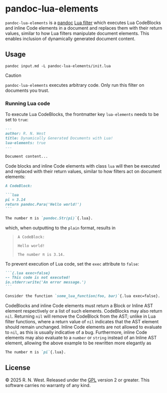 # pandoc-lua-elements

`pandoc-lua-elements` is a [pandoc](https://pandoc.org/) [Lua filter](https://pandoc.org/lua-filters.html) which executes Lua CodeBlocks and inline Code elements in a document and replaces them with their return values, similar to how Lua filters manipulate document elements. This enables inclusion of dynamically generated document content.


## Usage

```console
pandoc input.md -L pandoc-lua-elements/init.lua
```

> [!CAUTION]
> `pandoc-lua-elements` executes arbitrary code. Only run this filter on documents you trust.


### Running Lua code

To execute Lua CodeBlocks, the frontmatter key `lua-elements` needs to be set
to `true`:
```md
---
author: R. N. West
title: Dynamically Generated Documents with Lua!
lua-elements: true
---

Document content...
```
Code blocks and inline Code elements with class `lua` will then be executed and replaced with their return values, similar to how filters act on document elements:
````md
A CodeBlock:

```lua
pi = 3.14
return pandoc.Para('Hello world!')
```

The number π is `pandoc.Str(pi)`{.lua}.
````
which, when outputting to the `plain` format, results in
> ```
> A CodeBlock:
>
> Hello world!
>
> The number π is 3.14.
> ```

To prevent execution of Lua code, set the `exec` attribute to `false`:
````md
```{.lua exec=false}
-- This code is not executed!
io.stderr:write('An error message.')
```

Consider the function `some_lua_function(foo, bar)`{.lua exec=false}.
````

CodeBlocks and inline Code elements must return a Block or Inline AST element respectively or a list of such elements. CodeBlocks may also return `nil`. Returning `nil` will remove the CodeBlock from the AST; unlike in Lua filter functions, where a return value of `nil` indicates that the AST element should remain unchanged. Inline Code elements are not allowed to evaluate to `nil`, as this is usually indicative of a bug. Furthermore, inline Code elements may also evaluate to a `number` or `string` instead of an Inline AST element, allowing the above example to be rewritten more elegantly as
```md
The number π is `pi`{.lua}.
```


## License

© 2025 R. N. West. Released under the [GPL](https://www.gnu.org/licenses/old-licenses/gpl-2.0.html) version 2 or greater. This software carries no warranty of any kind.
